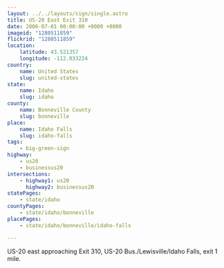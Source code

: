 ```yaml
---
layout: ../../layouts/sign/single.astro
title: US-20 East Exit 310
date: 2006-07-01 00:00:00 +0000 +0000
imageid: "1280511859"
flickrid: "1280511859"
location:
    latitude: 43.521357
    longitude: -112.033224
country:
    name: United States
    slug: united-states
state:
    name: Idaho
    slug: idaho
county:
    name: Bonneville County
    slug: bonneville
place:
    name: Idaho Falls
    slug: idaho-falls
tags:
    - big-green-sign
highway:
    - us20
    - businessus20
intersections:
    - highway1: us20
      highway2: businessus20
statePages:
    - state/idaho
countyPages:
    - state/idaho/bonneville
placePages:
    - state/idaho/bonneville/idaho-falls

---
```

US-20 east approaching Exit 310, US-20 Bus./Lewisville/Idaho Falls, exit 1 mile.